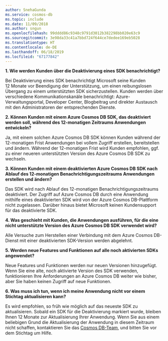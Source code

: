 ```yaml
---
author: SnehaGunda
ms.service: cosmos-db
ms.topic: include
ms.date: 11/09/2018
ms.author: sngun
ms.openlocfilehash: 99dddd86c9348c9791d3012b382298bb020e63c9
ms.sourcegitcommit: 3e98da33c41a7bbd724f644ce7dedee169eb5028
ms.translationtype: HT
ms.contentlocale: de-DE
ms.lasthandoff: 06/18/2019
ms.locfileid: "67177842"
---
```

**1. Wie werden Kunden über die Deaktivierung eines SDK benachrichtigt?**

Bei Deaktivierung eines SDK benachrichtigt Microsoft seine Kunden 12 Monate vor Beendigung der Unterstützung, um einen reibungslosen Übergang zu einem unterstützten SDK sicherzustellen. Kunden werden über verschiedene Kommunikationskanäle benachrichtigt: Azure-Verwaltungsportal, Developer Center, Blogbeitrag und direkter Austausch mit den Administratoren der entsprechenden Dienste.

**2. Können Kunden mit einem Azure Cosmos DB SDK, das deaktiviert werden soll, während des 12-monatigen Zeitraums Anwendungen entwickeln?** 

Ja, mit einem solchen Azure Cosmos DB SDK können Kunden während der 12-monatigen Frist Anwendungen bei vollem Zugriff erstellen, bereitstellen und ändern. Während der 12-monatigen Frist wird Kunden empfohlen, ggf. zu einer neueren unterstützten Version des Azure Cosmos DB SDK zu wechseln.

**3. Können Kunden mit einem deaktivierten Azure Cosmos DB SDK nach Ablauf des 12-monatigen Benachrichtigungszeitraums Anwendungen erstellen und ändern?**

Das SDK wird nach Ablauf des 12-monatigen Benachrichtigungszeitraums deaktiviert. Der Zugriff auf Azure Cosmos DB durch eine Anwendung mithilfe eines deaktivierten SDK wird von der Azure Cosmos DB-Plattform nicht zugelassen. Darüber hinaus bietet Microsoft keinen Kundensupport für das deaktivierte SDK.

**4. Was geschieht mit Kunden, die Anwendungen ausführen, für die eine nicht unterstützte Version des Azure Cosmos DB SDK verwendet wird?**

Alle Versuche zum Herstellen einer Verbindung mit dem Azure Cosmos DB-Dienst mit einer deaktivierten SDK-Version werden abgelehnt. 

**5. Werden neue Features und Funktionen auf alle noch aktivierten SDKs angewendet?**

Neue Features und Funktionen werden nur neuen Versionen hinzugefügt. Wenn Sie eine alte, noch aktivierte Version des SDK verwenden, funktionieren Ihre Anforderungen an Azure Cosmos DB weiter wie bisher, aber Sie haben keinen Zugriff auf neue Funktionen.  

**6. Was muss ich tun, wenn ich meine Anwendung nicht vor einem Stichtag aktualisieren kann?**

Es wird empfohlen, so früh wie möglich auf das neueste SDK zu aktualisieren. Sobald ein SDK für die Deaktivierung markiert wurde, bleiben Ihnen 12 Monate zur Aktualisierung Ihrer Anwendung. Wenn Sie aus einem beliebigen Grund die Aktualisierung der Anwendung in diesem Zeitraum nicht schaffen, kontaktieren Sie das [Cosmos DB-Team](mailto:askcosmosdb@microsoft.com), und bitten Sie vor dem Stichtag um Hilfe.

